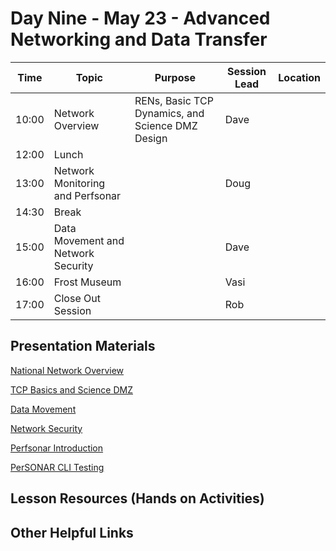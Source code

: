 # Day Nine - May 23 - Advanced Networking and Data Transfer

| Time | Topic | Purpose | Session Lead | Location |
|------|-------|---------|--------------|----------|
| 10:00 | Network Overview | RENs, Basic TCP Dynamics, and Science DMZ Design | Dave | | 
| 12:00 | Lunch | | | |
| 13:00 | Network Monitoring and Perfsonar | | Doug | | 
| 14:30 | Break | | | | 
| 15:00 | Data Movement and Network Security| | Dave | | 
| 16:00 | Frost Museum | | Vasi | |
| 17:00 | Close Out Session | | Rob | | 

## Presentation Materials

[National Network Overview](https://github.com/access-ci-org/Operations_STEP_2024/blob/main/Day9-May23/STEP%2001%20National%20Network%20Overview%202024.pdf)

[TCP Basics and Science DMZ](https://github.com/access-ci-org/Operations_STEP_2024/blob/main/Day9-May23/STEP%2002%20TCP%20and%20DMZ%202024.pdf)

[Data Movement](https://github.com/access-ci-org/Operations_STEP_2024/blob/main/Day9-May23/STEP%2003%20Data%20Movement%202024.pdf)

[Network Security](https://github.com/access-ci-org/Operations_STEP_2024/blob/main/Day9-May23/STEP%2004%20Network%20Security%202024.pdf)

[Perfsonar Introduction](https://github.com/access-ci-org/Operations_STEP_2024/blob/main/Day9-May23/pS_Intro_STEP.pdf)

[PerSONAR CLI Testing](https://github.com/access-ci-org/Operations_STEP_2024/blob/main/Day9-May23/pS%20CLI%20STEP-1.pdf)

## Lesson Resources (Hands on Activities)

## Other Helpful Links

